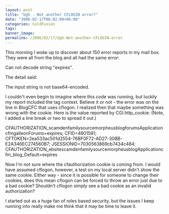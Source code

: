 ```yaml
---
layout: post
title: "Ugh - Not another CFLOGIN error?"
date: "2006-02-17T06:02:00+06:00"
categories: ColdFusion 
tags: 
banner_image: 
permalink: /2006/02/17/Ugh-Not-another-CFLOGIN-error
---
```


This morning I woke up to discover about 150 error reports in my mail box. They were all from the blog and all had the same error:

Can not decode string "expires".

The detail said:

The input string is not base64-encoded.

I couldn't even begin to imagine where this code was running, but luckily my report included the tag context. Believe it or not - the error was on the line in BlogCFC that uses cflogon. I realized then that maybe something was wrong with the cookie. Here is the value reported by CGI.http_cookie: (Note, I added a line break or two to spread it out.)

CFAUTHORIZATION_scamdenfamilysourcemorpheusblogforumsApplicationcfmgalleonForums=expires;
CFID=4801581;
CFTOKEN=2ea533ac501d2554-76BF0F72-AD27-30BB-E2A346EC274560B7;
JSESSIONID=7030563869cb7434c484;
CFAUTHORIZATION_ebsitescamdenfamilysourcemorpheusblogApplicationcfm_blog_Default=expires

Now I'm not sure where the cfauthorization cookie is coming from. I would have assumed cflogon, however, a test on my local server didn't show the same cookie. Either way - since it is possible for someone to change their cookies, does this mean cflogon can be forced to throw an error just due to a bad cookie? Shouldn't cflogon simply see a bad cookie as an invalid authorization? 

I started out as a huge fan of roles based security, but the issues I keep running into really make me think that it may be time to leave it.